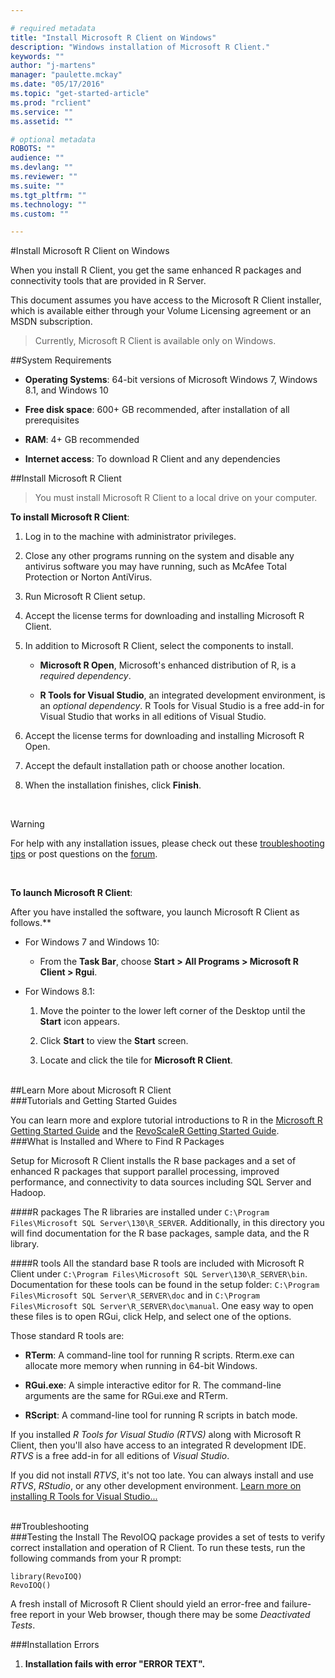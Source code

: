 ```yaml
---

# required metadata
title: "Install Microsoft R Client on Windows"
description: "Windows installation of Microsoft R Client."
keywords: ""
author: "j-martens"
manager: "paulette.mckay"
ms.date: "05/17/2016"
ms.topic: "get-started-article"
ms.prod: "rclient"
ms.service: ""
ms.assetid: ""

# optional metadata
ROBOTS: ""
audience: ""
ms.devlang: ""
ms.reviewer: ""
ms.suite: ""
ms.tgt_pltfrm: ""
ms.technology: ""
ms.custom: ""

---
```


#Install Microsoft R Client on Windows

When you install R Client, you get the same enhanced R packages and connectivity tools that are provided in R Server.

This document assumes you have access to the Microsoft R Client installer, which is available either through your Volume Licensing agreement or an MSDN subscription.

>Currently, Microsoft R Client is available only on Windows.

##System Requirements

+ **Operating Systems**:   64-bit versions of Microsoft Windows 7, Windows 8.1, and Windows 10

+ **Free disk space**: 600+ GB recommended, after installation of all prerequisites       

+ **RAM**: 4+ GB recommended

+ **Internet access**:  To download R Client and any dependencies     


##Install Microsoft R Client

> You must install Microsoft R Client to a local drive on your computer. 

**To install Microsoft R Client**:

1. Log in to the machine with administrator privileges.

1. Close any other programs running on the system and disable any antivirus software you may have running, such as McAfee Total Protection or Norton AntiVirus.

1. Run Microsoft R Client setup.

1. Accept the license terms for downloading and installing Microsoft R Client.

1. In addition to Microsoft R Client, select the components to install. 
   + **Microsoft R Open**, Microsoft's enhanced distribution of R, is a _required dependency_. 
   
   + **R Tools for Visual Studio**, an integrated development environment, is an _optional dependency_. R Tools for Visual Studio is a free add-in for Visual Studio that works in all editions of Visual Studio. 

1. Accept the license terms for downloading and installing Microsoft R Open.

1. Accept the default installation path or choose another location.

1. When the installation finishes, click **Finish**.  

<!--1. Setup of the R components used by Microsoft R Client requires an Internet connection for access to files that are provided either on the Microsoft Download Center or another trusted site. If you are performing an offline install, Microsoft R Client cannot access the links for installing required R components. To avoid this problem, you can download a copy of the installers locally and complete setup as described here:

   1. Pause the Microsoft R Client setup wizard without closing it.

    [!INCLUDE] setup should display a dialog box with links to the installers for the required components.

    On opening the link, download begins immediately. By default installers are saved to the Downloads folder.
    System_CAPS_ICON_tip.jpg Tip

    Microsoft R Open for R Server

    http://go.microsoft.com/fwlink/?LinkId=733805&lcid=1033

1. On the **Ready to Install** page, verify your selections. Click **Install**.
-->

<br>

>[!WARNING]
>For help with any installation issues, please check out these [troubleshooting tips](#troubleshooting) or post questions on the [forum](https://social.msdn.microsoft.com/Forums/en-US/home?forum=microsoftr).


<br>

**To launch Microsoft R Client**:

After you have installed the software, you launch Microsoft R Client as follows.**

+ For Windows 7 and Windows 10:

  + From the **Task Bar**, choose **Start > All Programs > Microsoft R Client > Rgui**.

+ For Windows 8.1:

  1. Move the pointer to the lower left corner of the Desktop until the **Start** icon appears.
  
  1. Click **Start** to view the **Start** screen.

  1. Locate and click the tile for **Microsoft R Client**.

<br>
##Learn More about Microsoft R Client
<br>
###Tutorials and Getting Started Guides

You can learn more and explore tutorial introductions to R in the [Microsoft R Getting Started Guide](microsoft-r-getting-started.md) and the [RevoScaleR Getting Started Guide](scaler-getting-started.md).
<br>
###What is Installed and Where to Find R Packages

Setup for Microsoft R Client installs the R base packages and a set of enhanced R packages that support parallel processing, improved performance, and connectivity to data sources including SQL Server and Hadoop.

####R packages
The R libraries are installed under `C:\Program Files\Microsoft SQL Server\130\R_SERVER`. Additionally, in this directory you will find documentation for the R base packages, sample data, and the R library.

####R tools
All the standard base R tools are included with Microsoft R Client under `C:\Program Files\Microsoft SQL Server\130\R_SERVER\bin`. Documentation for these tools can be found in the setup folder: `C:\Program Files\Microsoft SQL Server\R_SERVER\doc` and in `C:\Program Files\Microsoft SQL Server\R_SERVER\doc\manual`. One easy way to open these files is to open RGui, click Help, and select one of the options. 

Those standard R tools are:

+ **RTerm**: A command-line tool for running R scripts. Rterm.exe can allocate more memory when running in 64-bit Windows.

+ **RGui.exe**: A simple interactive editor for R. The command-line arguments are the same for RGui.exe and RTerm.

+ **RScript**: A command-line tool for running R scripts in batch mode.

If you installed _R Tools for Visual Studio (RTVS)_ along with Microsoft R Client, then you'll also have access to an integrated R development IDE. _RTVS_ is a free add-in for all editions of _Visual Studio_.

If you did not install _RTVS_, it's not too late. You can always install and use _RTVS_, _RStudio_, or any other development environment. [Learn more on installing R Tools for Visual Studio...](https://msdn.microsoft.com/en-us/library/mt721271.aspx#Anchor_1)

<br>
##Troubleshooting
<br>
###Testing the Install
The RevoIOQ package provides a set of tests to verify correct installation and operation of R Client. To run these tests, run the following commands from your R prompt:

	library(RevoIOQ)
	RevoIOQ()

A fresh install of Microsoft R Client should yield an error-free and failure-free report in your Web browser, though there may be some _Deactivated Tests_.

###Installation Errors
1. **Installation fails with error "ERROR TEXT".**